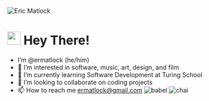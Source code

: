 ![Eric Matlock](https://user-images.githubusercontent.com/35410545/159789876-dd630bd2-d175-48a6-b809-506e04a300b3.png)

<h1><img src="https://user-images.githubusercontent.com/35410545/159790574-40fbacee-ec50-43d2-8a47-543c97857971.gif" width="30px"> Hey There! </h1>

- I’m @ermatlock (he/him)
- 👀 I’m interested in software, music, art, design, and film
- 🌱 I’m currently learning Software Development at Turing School
- 💞️ I’m looking to collaborate on coding projects
- 📫 How to reach me ermatlock@gmail.com
![babel](https://img.shields.io/badge/Babel-F9DC3E?style=for-the-badge&logo=babel&logoColor=white)
![chai](https://img.shields.io/badge/chai-A30701?style=for-the-badge&logo=chai&logoColor=white)





<!---
ermatlock/ermatlock is a ✨ special ✨ repository because its `README.md` (this file) appears on your GitHub profile.
You can click the Preview link to take a look at your changes.
--->
